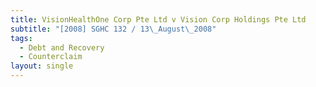 ```yaml
---
title: VisionHealthOne Corp Pte Ltd v Vision Corp Holdings Pte Ltd
subtitle: "[2008] SGHC 132 / 13\_August\_2008"
tags:
  - Debt and Recovery
  - Counterclaim
layout: single
---
```


